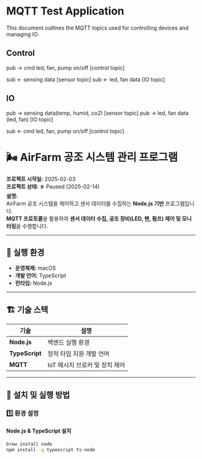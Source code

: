 # MQTT Test Application

This document outlines the MQTT topics used for controlling devices and managing IO.

## Control

pub -> cmd led, fan, pump on/off [control topic]

sub <- sensing data [sensor topic]
sub <- led, fan data [IO topic]

## IO

pub -> sensing data(temp, humid, co2) [sensor topic]
pub -> led, fan data (led, fan)  [IO topic]

sub <- cmd led, fan, pump on/off [control topic]



# 🌬️ **AirFarm 공조 시스템 관리 프로그램**

**프로젝트 시작일:** 2025-02-03  
**프로젝트 상태:** ⏸️ Paused (2025-02-14)  
**설명:**  
AirFarm 공조 시스템을 제어하고 센서 데이터를 수집하는 **Node.js 기반** 프로그램입니다.  
**MQTT 프로토콜**을 활용하여 **센서 데이터 수집, 공조 장비(LED, 팬, 펌프) 제어 및 모니터링**을 수행합니다.

---

## 🔧 **실행 환경**
- **운영체제:** macOS
- **개발 언어:** TypeScript
- **런타임:** Node.js

---

## 🏗 **기술 스택**
| 기술 | 설명 |
|------|------|
| **Node.js** | 백엔드 실행 환경 |
| **TypeScript** | 정적 타입 지원 개발 언어 |
| **MQTT** | IoT 메시지 브로커 및 장치 제어 |

---

## 🚀 **설치 및 실행 방법**

### **1️⃣ 환경 설정**
#### **Node.js & TypeScript 설치**
```sh
brew install node
npm install -g typescript ts-node
